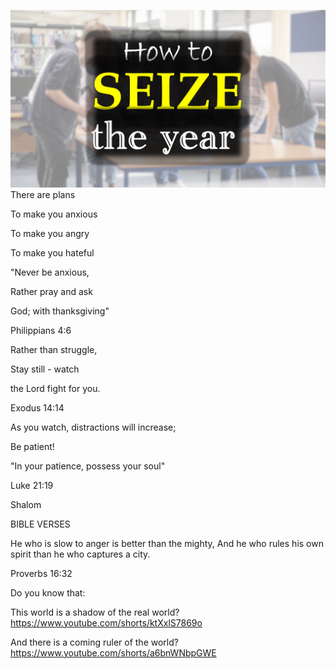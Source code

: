 ![Video cover image](./cover.jpg)
There are plans

To make you anxious

To make you angry

To make you hateful

"Never be anxious,

Rather pray and ask

God; with thanksgiving"

Philippians 4:6

Rather than struggle,

Stay still - watch

the Lord fight for you.

Exodus 14:14

As you watch, distractions will increase;

Be patient!

"In your patience, possess your soul"

Luke 21:19

Shalom


BIBLE VERSES

He who is slow to anger
is better than the mighty,
And he who rules his own spirit
than he who captures a city.

Proverbs 16:32

Do you know that:

This world is a shadow of the real world? https://www.youtube.com/shorts/ktXxlS7869o

And there is a coming ruler of the world? https://www.youtube.com/shorts/a6bnWNbpGWE



